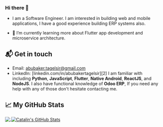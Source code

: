 ### Hi there 👋

<!--
**AbubakerTagelsir/abubakertagelsir** is a ✨ _special_ ✨ repository because its `README.md` (this file) appears on your GitHub profile.

Here are some ideas to get you started:

- 🔭 I’m currently working on ...
- 🌱 I’m currently learning ...
- 👯 I’m looking to collaborate on ...
- 🤔 I’m looking for help with ...
- 💬 Ask me about ...
- 📫 How to reach me: ...
- 😄 Pronouns: ...
- ⚡ Fun fact: ...
-->



- I am a Software Engineer. I am interested in building web and mobile applications, I have a good experience building ERP systems also.

- 🌱 I’m currently learning more about Flutter app development and microservice architecture.




## 📬 Get in touch

- Email: [abubaker.tagelsir@gmail.com][1]
- LinkedIn: [linkedin.com/in/abubakertagelsir][2]
I am familiar with including **Python**, **JavaScript**, **Flutter**, **Native Android**, **ReactJS**, and
**NodeJS**. I also have functional knowledge of **Odoo ERP**, If you need any help with any of those don't hesitate contacting me.

## &#x1f4c8; My GitHub Stats

<a href="https://github.com/abubakertagelsir/abubakertagelsir">
  <img align="center" src="https://github-readme-stats.vercel.app/api/top-langs/?username=abubakertagelsir&hide=Html,java,PHP&title_color=ffffff&text_color=c9cacc&icon_color=2bbc8a&bg_color=1d1f21" />
</a>

<a href="https://github.com/abubakertagelsir/abubakertagelsir">
  <img align="center" src="https://github-readme-stats.vercel.app/api?username=abubakertagelsir&show_icons=true&line_height=27&count_private=true&title_color=ffffff&text_color=c9cacc&icon_color=2bbc8a&bg_color=1d1f21" alt="Catalin's GitHub Stats" />
</a>

[1]: https://www.linkedin.com/in/abubakertagelsir
